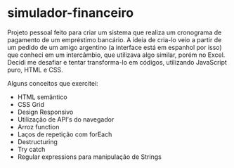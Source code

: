 # simulador-financeiro

Projeto pessoal feito para criar um sistema que realiza um cronograma de pagamento de um empréstimo bancário. A ideia de cria-lo veio a partir de um pedido de um amigo argentino (a interface está em espanhol por isso) que conheci em um intercâmbio, que utilizava algo similar, porém no Excel. Decidi me desafiar e tentar transforma-lo em códigos, utilizando JavaScript puro, HTML e CSS.

Alguns conceitos que exercitei:

- HTML semântico
- CSS Grid
- Design Responsivo
- Utilização de API's do navegador
- Arroz function
- Laços de repetição com forEach
- Destructuring
- Try catch
- Regular expressions para manipulação de Strings

